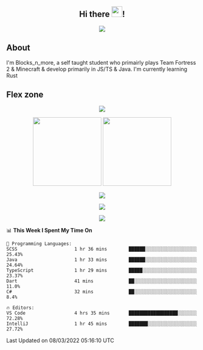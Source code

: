 <h2 align="center">
  Hi there <img src="https://media.giphy.com/media/hvRJCLFzcasrR4ia7z/giphy.gif" width="28">!
</h2>

<p align="center">
  <img src="https://forthebadge.com/images/badges/0-percent-optimized.svg">
</p>

## About
I'm Blocks_n_more, a self taught student who primairly plays Team Fortress 2 & Minecraft & develop primarily in JS/TS & Java. I'm currently learning Rust

## Flex zone
<p align="center">
 <img src="https://github-profile-summary-cards.vercel.app/api/cards/profile-details?username=Blocksnmore&theme=github_dark">
</p>
<p align="center">
 <img height="180em" src="https://github-readme-stats.vercel.app/api?username=Blocksnmore&show_icons=true&theme=dark&hide_border=true">
 <img height="180em" src="https://github-readme-stats.vercel.app/api/top-langs/?username=Blocksnmore&layout=compact&theme=dark&hide_border=true"> 
</p>
<p align="center">
 <img src="https://github-readme-streak-stats.herokuapp.com/?user=Blocksnmore&theme=dark&hide_border=true">
</p>
<p align="center">
 <img src="https://activity-graph.herokuapp.com/graph?username=Blocksnmore&theme=github&hide_border=true"> 
</p>
<p align="center">
 <img src="https://github-profile-trophy.vercel.app/?username=Blocksnmore&theme=nord">
</p>

<!--START_SECTION:waka-->
📊 **This Week I Spent My Time On** 

```text
💬 Programming Languages: 
SCSS                     1 hr 36 mins        ██████░░░░░░░░░░░░░░░░░░░   25.43% 
Java                     1 hr 33 mins        ██████░░░░░░░░░░░░░░░░░░░   24.64% 
TypeScript               1 hr 29 mins        █████░░░░░░░░░░░░░░░░░░░░   23.37% 
Dart                     41 mins             ██░░░░░░░░░░░░░░░░░░░░░░░   11.0% 
C#                       32 mins             ██░░░░░░░░░░░░░░░░░░░░░░░   8.4%

🔥 Editors: 
VS Code                  4 hrs 35 mins       ██████████████████░░░░░░░   72.28% 
IntelliJ                 1 hr 45 mins        ███████░░░░░░░░░░░░░░░░░░   27.72%

```


 Last Updated on 08/03/2022 05:16:10 UTC
<!--END_SECTION:waka-->

